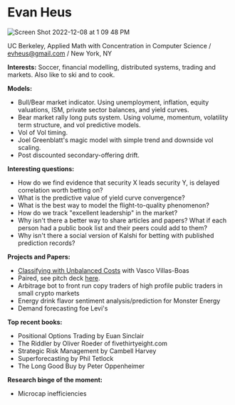 # Evan Heus
![Screen Shot 2022-12-08 at 1 09 48 PM](https://user-images.githubusercontent.com/114233836/206532170-d2aa73f5-a656-41ee-9516-98d0244202c9.png)

UC Berkeley, Applied Math with Concentration in Computer Science / evheus@gmail.com / New York, NY

**Interests:** Soccer, financial modelling, distributed systems, trading and markets. Also like to ski and to cook.

**Models:** 
- Bull/Bear market indicator. Using unemployment, inflation, equity valuations, ISM, private sector balances, and yield curves.
- Bear market rally long puts system. Using volume, momentum, volatility term structure, and vol predictive models.
- Vol of Vol timing.
- Joel Greenblatt's magic model with simple trend and downside vol scaling.
- Post discounted secondary-offering drift.

**Interesting questions:**
- How do we find evidence that security X leads security Y, is delayed correlation worth betting on?
- What is the predictive value of yield curve convergence?
- What is the best way to model the flight-to-quality phenomenon?
- How do we track "excellent leadership" in the market?
- Why isn't there a better way to share articles and papers? What if each person had a public book list and their peers could add to them?
- Why isn't there a social version of Kalshi for betting with published prediction records?

**Projects and Papers:**
- [Classifying with Unbalanced Costs](https://drive.google.com/uc?export=download&id=11M7XZH4S-vWuKaPiGVwoSbiPhqNwbi5_) with Vasco Villas-Boas
- Paired, see pitch deck [here](https://drive.google.com/uc?export=download&id=16LKx0tKmIQwlOjoPG32hzFmsQw6IxoxU).
- Arbitrage bot to front run copy traders of high profile public traders in small crypto markets
- Energy drink flavor sentiment analysis/prediction for Monster Energy
- Demand forecasting foe Levi's

**Top recent books:**
- Positional Options Trading by Euan Sinclair
- The Riddler by Oliver Roeder of fivethirtyeight.com
- Strategic Risk Management by Cambell Harvey
- Superforecasting by Phil Tetlock
- The Long Good Buy by Peter Oppenheimer

**Research binge of the moment:**
- Microcap inefficiencies
